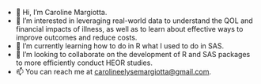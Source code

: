 - 👋 Hi, I’m Caroline Margiotta. 
- 👀 I’m interested in leveraging real-world data to understand the QOL and financial impacts of illness, as well as to learn about effective ways to improve outcomes and reduce costs.
- 🌱 I’m currently learning how to do in R what I used to do in SAS.
- 💞️ I’m looking to collaborate on the development of R and SAS packages to more efficiently conduct HEOR studies.
- 📫 You can reach me at carolineelysemargiotta@gmail.com.

<!---
cemarg/cemarg is a ✨ special ✨ repository because its `README.md` (this file) appears on your GitHub profile.
You can click the Preview link to take a look at your changes.
--->
